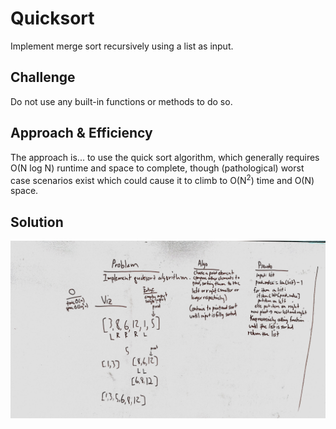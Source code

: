 # Quicksort
Implement merge sort recursively using a list as input.

## Challenge
Do not use any built-in functions or methods to do so.

## Approach & Efficiency
The approach is... to use the quick sort algorithm, which generally requires O(N log N) runtime and space to complete, though (pathological) worst case scenarios exist which could cause it to climb to O(N<sup>2</sup>) time and O(N) space.

## Solution
![](../../assets/quicksort.jpg)
